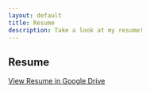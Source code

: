 ```yaml
---
layout: default
title: Resume
description: Take a look at my resume!
---
```


## Resume
<a href="{{site.links.resume}}" target="_blank" rel="noopener noreferrer">View Resume in Google Drive</a>